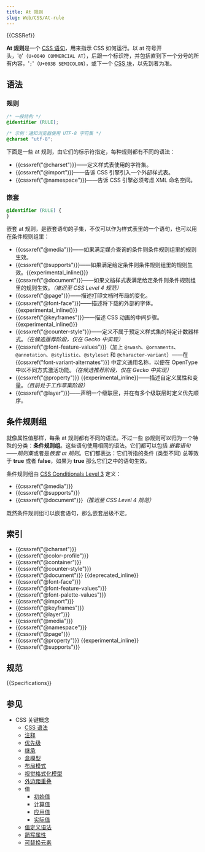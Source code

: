 ```yaml
---
title: At 规则
slug: Web/CSS/At-rule
---
```


{{CSSRef}}

**At 规则**是一个 [CSS 语句](/zh-CN/docs/Web/CSS/Syntax#css_语句)，用来指示 CSS 如何运行。以 at 符号开头，'`@`'（`U+0040 COMMERCIAL AT`），后跟一个标识符，并包括直到下一个分号的所有内容，'`;`'（`U+003B SEMICOLON`），或下一个 [CSS 块](/zh-CN/docs/Web/CSS/Syntax#css_声明块)，以先到者为准。

## 语法

### 规则

```css
/* 一般结构 */
@identifier (RULE);

/* 示例：通知浏览器使用 UTF-8 字符集 */
@charset "utf-8";
```

下面是一些 at 规则，由它们的标示符指定，每种规则都有不同的语法：

- {{cssxref("@charset")}}——定义样式表使用的字符集。
- {{cssxref("@import")}}——告诉 CSS 引擎引入一个外部样式表。
- {{cssxref("@namespace")}}——告诉 CSS 引擎必须考虑 XML 命名空间。

### 嵌套

```css
@identifier (RULE) {
}
```

嵌套 at 规则，是嵌套语句的子集，不仅可以作为样式表里的一个语句，也可以用在条件规则组里：

- {{cssxref("@media")}}——如果满足媒介查询的条件则条件规则组里的规则生效。
- {{cssxref("@supports")}}——如果满足给定条件则条件规则组里的规则生效。{{experimental_inline()}}
- {{cssxref("@document")}}——如果文档样式表满足给定条件则条件规则组里的规则生效。_（推迟至 CSS Level 4 规范）_
- {{cssxref("@page")}}——描述打印文档时布局的变化。
- {{cssxref("@font-face")}}——描述将下载的外部的字体。{{experimental_inline()}}
- {{cssxref("@keyframes")}}——描述 CSS 动画的中间步骤。{{experimental_inline()}}
- {{cssxref("@counter-style")}}——定义不属于预定义样式集的特定计数器样式。_（在候选推荐阶段，仅在 Gecko 中实现）_
- {{cssxref("@font-feature-values")}}（加上 `@swash`、`@ornaments`、`@annotation`、`@stylistic`、`@styleset` 和 `@character-variant`）——在 {{cssxref("font-variant-alternates")}} 中定义通用名称，以便在 OpenType 中以不同方式激活功能。_（在候选推荐阶段，仅在 Gecko 中实现）_
- {{cssxref("@property")}} {{experimental_inline}}——描述自定义属性和变量。_（目前处于工作草案阶段）_
- {{cssxref("@layer")}}——声明一个级联层，并在有多个级联层时定义优先顺序。

## 条件规则组

就像属性值那样，每条 at 规则都有不同的语法。不过一些 @规则可以归为一个特殊的分类：**条件规则组**。这些语句使用相同的语法。它们都可以包括 _嵌套语句_——*规则集*或者是*嵌套 at 规则*。它们都表达：它们所指的条件 (类型不同) 总等效于 **true** 或者 **false**，如果为 **true** 那么它们之中的语句生效。

条件规则组由 [CSS Conditionals Level 3](https://drafts.csswg.org/css-conditional-3/) 定义：

- {{cssxref("@media")}}
- {{cssxref("@supports")}}
- {{cssxref("@document")}}_（推迟至 CSS Level 4 规范）_

既然条件规则组可以嵌套语句，那么嵌套层级不定。

## 索引

- {{cssxref("@charset")}}
- {{cssxref("@color-profile")}}
- {{cssxref("@container")}}
- {{cssxref("@counter-style")}}
- {{cssxref("@document")}} {{deprecated_inline}}
- {{cssxref("@font-face")}}
- {{cssxref("@font-feature-values")}}
- {{cssxref("@font-palette-values")}}
- {{cssxref("@import")}}
- {{cssxref("@keyframes")}}
- {{cssxref("@layer")}}
- {{cssxref("@media")}}
- {{cssxref("@namespace")}}
- {{cssxref("@page")}}
- {{cssxref("@property")}} {{experimental_inline}}
- {{cssxref("@supports")}}

## 规范

{{Specifications}}

## 参见

- CSS 关键概念
  - [CSS 语法](/zh-CN/docs/Web/CSS/Syntax)
  - [注释](/zh-CN/docs/Web/CSS/Comments)
  - [优先级](/zh-CN/docs/Web/CSS/Specificity)
  - [继承](/zh-CN/docs/Web/CSS/inheritance)
  - [盒模型](/zh-CN/docs/Web/CSS/CSS_box_model/Introduction_to_the_CSS_box_model)
  - [布局模式](/zh-CN/docs/Web/CSS/Layout_mode)
  - [视觉格式化模型](/zh-CN/docs/Web/CSS/Visual_formatting_model)
  - [外边距重叠](/zh-CN/docs/Web/CSS/CSS_box_model/Mastering_margin_collapsing)
  - 值
    - [初始值](/zh-CN/docs/Web/CSS/initial_value)
    - [计算值](/zh-CN/docs/Web/CSS/computed_value)
    - [应用值](/zh-CN/docs/Web/CSS/used_value)
    - [实际值](/zh-CN/docs/Web/CSS/actual_value)
  - [值定义语法](/zh-CN/docs/Web/CSS/Value_definition_syntax)
  - [简写属性](/zh-CN/docs/Web/CSS/Shorthand_properties)
  - [可替换元素](/zh-CN/docs/Web/CSS/Replaced_element)
